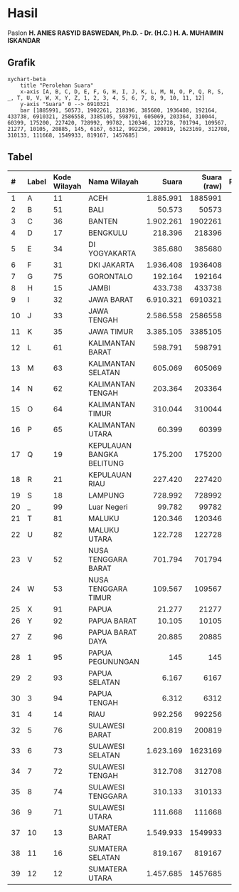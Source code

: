 # Hasil

Paslon **H. ANIES RASYID BASWEDAN, Ph.D. - Dr. (H.C.) H. A. MUHAIMIN ISKANDAR**

## Grafik

```mermaid
xychart-beta
    title "Perolehan Suara"
    x-axis [A, B, C, D, E, F, G, H, I, J, K, L, M, N, O, P, Q, R, S, _, T, U, V, W, X, Y, Z, 1, 2, 3, 4, 5, 6, 7, 8, 9, 10, 11, 12]
    y-axis "Suara" 0 --> 6910321
    bar [1885991, 50573, 1902261, 218396, 385680, 1936408, 192164, 433738, 6910321, 2586558, 3385105, 598791, 605069, 203364, 310044, 60399, 175200, 227420, 728992, 99782, 120346, 122728, 701794, 109567, 21277, 10105, 20885, 145, 6167, 6312, 992256, 200819, 1623169, 312708, 310133, 111668, 1549933, 819167, 1457685]
```

## Tabel

| #  | Label | Kode Wilayah | Nama Wilayah              | Suara     | Suara (raw) | Persentase |
|:-- |:----- |:------------ |:------------------------- | ---------:| -----------:| ----------:|
| 1  | A     | 11           | ACEH                      | 1.885.991 | 1885991     | 6,01       |
| 2  | B     | 51           | BALI                      | 50.573    | 50573       | 0,16       |
| 3  | C     | 36           | BANTEN                    | 1.902.261 | 1902261     | 6,06       |
| 4  | D     | 17           | BENGKULU                  | 218.396   | 218396      | 0,70       |
| 5  | E     | 34           | DI YOGYAKARTA             | 385.680   | 385680      | 1,23       |
| 6  | F     | 31           | DKI JAKARTA               | 1.936.408 | 1936408     | 6,17       |
| 7  | G     | 75           | GORONTALO                 | 192.164   | 192164      | 0,61       |
| 8  | H     | 15           | JAMBI                     | 433.738   | 433738      | 1,38       |
| 9  | I     | 32           | JAWA BARAT                | 6.910.321 | 6910321     | 22,01      |
| 10 | J     | 33           | JAWA TENGAH               | 2.586.558 | 2586558     | 8,24       |
| 11 | K     | 35           | JAWA TIMUR                | 3.385.105 | 3385105     | 10,78      |
| 12 | L     | 61           | KALIMANTAN BARAT          | 598.791   | 598791      | 1,91       |
| 13 | M     | 63           | KALIMANTAN SELATAN        | 605.069   | 605069      | 1,93       |
| 14 | N     | 62           | KALIMANTAN TENGAH         | 203.364   | 203364      | 0,65       |
| 15 | O     | 64           | KALIMANTAN TIMUR          | 310.044   | 310044      | 0,99       |
| 16 | P     | 65           | KALIMANTAN UTARA          | 60.399    | 60399       | 0,19       |
| 17 | Q     | 19           | KEPULAUAN BANGKA BELITUNG | 175.200   | 175200      | 0,56       |
| 18 | R     | 21           | KEPULAUAN RIAU            | 227.420   | 227420      | 0,72       |
| 19 | S     | 18           | LAMPUNG                   | 728.992   | 728992      | 2,32       |
| 20 | _     | 99           | Luar Negeri               | 99.782    | 99782       | 0,32       |
| 21 | T     | 81           | MALUKU                    | 120.346   | 120346      | 0,38       |
| 22 | U     | 82           | MALUKU UTARA              | 122.728   | 122728      | 0,39       |
| 23 | V     | 52           | NUSA TENGGARA BARAT       | 701.794   | 701794      | 2,24       |
| 24 | W     | 53           | NUSA TENGGARA TIMUR       | 109.567   | 109567      | 0,35       |
| 25 | X     | 91           | PAPUA                     | 21.277    | 21277       | 0,07       |
| 26 | Y     | 92           | PAPUA BARAT               | 10.105    | 10105       | 0,03       |
| 27 | Z     | 96           | PAPUA BARAT DAYA          | 20.885    | 20885       | 0,07       |
| 28 | 1     | 95           | PAPUA PEGUNUNGAN          | 145       | 145         | 0,00       |
| 29 | 2     | 93           | PAPUA SELATAN             | 6.167     | 6167        | 0,02       |
| 30 | 3     | 94           | PAPUA TENGAH              | 6.312     | 6312        | 0,02       |
| 31 | 4     | 14           | RIAU                      | 992.256   | 992256      | 3,16       |
| 32 | 5     | 76           | SULAWESI BARAT            | 200.819   | 200819      | 0,64       |
| 33 | 6     | 73           | SULAWESI SELATAN          | 1.623.169 | 1623169     | 5,17       |
| 34 | 7     | 72           | SULAWESI TENGAH           | 312.708   | 312708      | 1,00       |
| 35 | 8     | 74           | SULAWESI TENGGARA         | 310.133   | 310133      | 0,99       |
| 36 | 9     | 71           | SULAWESI UTARA            | 111.668   | 111668      | 0,36       |
| 37 | 10    | 13           | SUMATERA BARAT            | 1.549.933 | 1549933     | 4,94       |
| 38 | 11    | 16           | SUMATERA SELATAN          | 819.167   | 819167      | 2,61       |
| 39 | 12    | 12           | SUMATERA UTARA            | 1.457.685 | 1457685     | 4,64       |



